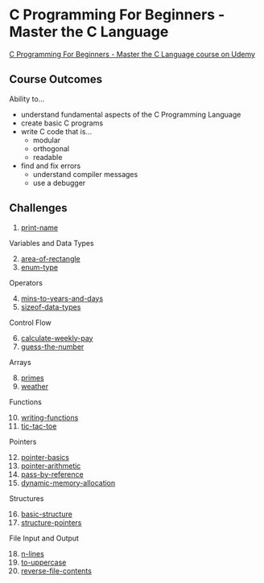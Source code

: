 # C Programming For Beginners - Master the C Language

[C Programming For Beginners - Master the C Language course on Udemy](https://www.udemy.com/course/c-programming-for-beginners-/)

## Course Outcomes

Ability to...

- understand fundamental aspects of the C Programming Language
- create basic C programs
- write C code that is...
    - modular
    - orthogonal
    - readable
- find and fix errors
    - understand compiler messages
    - use a debugger

## Challenges

1. [print-name](print-name)

Variables and Data Types

2. [area-of-rectangle](area-of-rectangle)
3. [enum-type](enum-type)

Operators

4. [mins-to-years-and-days](mins-to-years-and-days)
5. [sizeof-data-types](sizeof-data-types)

Control Flow

6. [calculate-weekly-pay](calculate-weekly-pay)
7. [guess-the-number](guess-the-number)

Arrays

8. [primes](primes)
9. [weather](weather)

Functions

10. [writing-functions](writing-functions)
11. [tic-tac-toe](tic-tac-toe)

Pointers

12. [pointer-basics](pointer-basics)
13. [pointer-arithmetic](pointer-arithmetic)
14. [pass-by-reference](pass-by-reference)
15. [dynamic-memory-allocation](dynamic-memory-allocation)

Structures

16. [basic-structure](basic-structure)
17. [structure-pointers](structure-pointers)

File Input and Output

18. [n-lines](n-lines)
19. [to-uppercase](to-uppercase)
20. [reverse-file-contents](reverse-file-contents)
